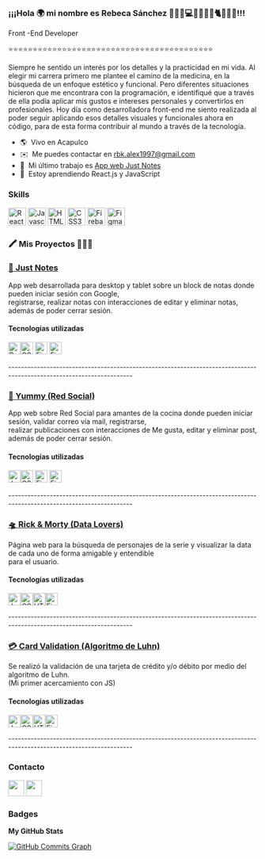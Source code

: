 ### ¡¡¡Hola 🌍 mi nombre es Rebeca Sánchez 👩🏻‍💻💻👨‍👩‍👧🧶🐈🌴🥥🌊!!!<br/>

	
Front -End Developer

⭐⭐⭐⭐⭐⭐⭐⭐⭐⭐⭐⭐⭐⭐⭐⭐⭐⭐⭐⭐⭐⭐⭐⭐⭐⭐⭐⭐⭐⭐⭐⭐⭐⭐⭐⭐⭐⭐⭐⭐⭐⭐

Siempre he sentido un interés por los detalles y la practicidad en mi vida. Al elegir mi carrera primero me plantee el camino de la medicina, en la búsqueda de un enfoque estético y funcional. Pero diferentes situaciones hicieron que me encontrara con la programación, e identifiqué que a través de ella podía aplicar mis gustos e intereses personales y convertirlos en profesionales. Hoy día como desarrolladora front-end me siento realizada al poder seguir aplicando esos detalles visuales y funcionales ahora en código, para de esta forma contribuir al mundo a través de la tecnología. 

* 🌎  Vivo en Acapulco 
* ✉️  Me puedes contactar en [rbk.alex1997@gmail.com](mailto:rbk.alex1997@gmail.com)
* 🚀  Mi último trabajo es [App web Just Notes](https://just-notes-e4687.web.app/)
* 🧠  Estoy aprendiendo React.js y JavaScript

### Skills

<p align="left">
<a href="https://reactjs.org/" target="_blank" rel="noreferrer"><img src="https://raw.githubusercontent.com/danielcranney/readme-generator/main/public/icons/skills/react-colored.svg" width="36" height="36" alt="React" /></a>
<a href="https://developer.mozilla.org/en-US/docs/Web/JavaScript" target="_blank" rel="noreferrer"><img src="https://raw.githubusercontent.com/danielcranney/readme-generator/main/public/icons/skills/javascript-colored.svg" width="36" height="36" alt="Javascript"  /></a>
<a href="https://developer.mozilla.org/en-US/docs/Glossary/HTML5" target="_blank" rel="noreferrer"><img src="https://raw.githubusercontent.com/danielcranney/readme-generator/main/public/icons/skills/html5-colored.svg" width="36" height="36" alt="HTML5" /></a>
<a href="https://www.w3.org/TR/CSS/#css" target="_blank" rel="noreferrer"><img src="https://raw.githubusercontent.com/danielcranney/readme-generator/main/public/icons/skills/css3-colored.svg" width="36" height="36" alt="CSS3" /></a>
<a href="https://firebase.google.com/" target="_blank" rel="noreferrer"><img src="https://raw.githubusercontent.com/danielcranney/readme-generator/main/public/icons/skills/firebase-colored.svg" width="36" height="36" alt="Firebase" /></a>
<a href="https://www.figma.com/" target="_blank" rel="noreferrer"><img src="https://raw.githubusercontent.com/danielcranney/readme-generator/main/public/icons/skills/figma-colored.svg" width="36" height="36" alt="Figma" /></a>
</p>

### 🖍️ Mis Proyectos 👩🏻‍💻

<p align="left">
<a href="https://just-notes-e4687.web.app/" target="_blank" rel="noreferrer"><h3>📝 Just Notes</h3></a>
<p>App web desarrollada para desktop y tablet sobre un block de notas donde pueden iniciar sesión con Google,<br> registrarse, realizar notas con interacciones de editar y eliminar notas, además de poder cerrar sesión.<h4>Tecnologías utilizadas</h4> <a href="https://reactjs.org/" target="_blank" rel="noreferrer"><img src="https://raw.githubusercontent.com/danielcranney/readme-generator/main/public/icons/skills/react-colored.svg" width="25" height="25" alt="React" /></a><a href="https://www.w3.org/TR/CSS/#css" target="_blank" rel="noreferrer"><img src="https://raw.githubusercontent.com/danielcranney/readme-generator/main/public/icons/skills/css3-colored.svg" width="25" height="25" alt="CSS3" /></a>
<a href="https://firebase.google.com/" target="_blank" rel="noreferrer"><img src="https://raw.githubusercontent.com/danielcranney/readme-generator/main/public/icons/skills/firebase-colored.svg" width="25" height="25" alt="Firebase" /></a>
<a href="https://www.figma.com/file/Dju0B1kBCpKPNWtb2ineK3/Just-Notes?node-id=0%3A1" target="_blank" rel="noreferrer"><img src="https://raw.githubusercontent.com/danielcranney/readme-generator/main/public/icons/skills/figma-colored.svg" width="25" height="25" alt="Figma" /></a></p>
---------------------------------------------------------------------------------------------------------------------

</p>
<p><a href="https://www.youtube.com/watch?v=QvmwYIPqTrY" target="_blank" rel="noreferrer"><h3>📱 Yummy (Red Social)</h3></a>
<p>App web sobre Red Social para amantes de la cocina donde pueden iniciar sesión, validar correo vía mail, registrarse,<br/> realizar publicaciones con interacciones de Me gusta, editar y eliminar post, además de poder cerrar sesión.<h4>Tecnologías utilizadas</h4> <a href="https://developer.mozilla.org/en-US/docs/Web/JavaScript" target="_blank" rel="noreferrer"><img src="https://raw.githubusercontent.com/danielcranney/readme-generator/main/public/icons/skills/javascript-colored.svg" width="25" height="25" alt="Javascript" /></a><a href="https://www.w3.org/TR/CSS/#css" target="_blank" rel="noreferrer"><img src="https://raw.githubusercontent.com/danielcranney/readme-generator/main/public/icons/skills/css3-colored.svg" width="25" height="25" alt="CSS3" /></a>
<a href="https://firebase.google.com/" target="_blank" rel="noreferrer"><img src="https://raw.githubusercontent.com/danielcranney/readme-generator/main/public/icons/skills/firebase-colored.svg" width="25" height="25" alt="Firebase" /></a>
<a href="https://www.figma.com/file/FyPm0QfyAjdoRyH0llh5oy/Yummy" target="_blank" rel="noreferrer"><img src="https://raw.githubusercontent.com/danielcranney/readme-generator/main/public/icons/skills/figma-colored.svg" width="25" height="25" alt="Figma" /></a></p>	
</p>
---------------------------------------------------------------------------------------------------------------------

</p>
<p><a href="https://beck03.github.io/rick-morty_page/" target="_blank" rel="noreferrer"><h3>🛸 Rick & Morty (Data Lovers)</h3></a>
<p>Página web para la búsqueda de personajes de la serie y visualizar la data de cada uno de forma amigable y entendible <br/>para el usuario.<h4>Tecnologías utilizadas</h4><a href="https://developer.mozilla.org/en-US/docs/Web/JavaScript" target="_blank" rel="noreferrer"><img src="https://raw.githubusercontent.com/danielcranney/readme-generator/main/public/icons/skills/javascript-colored.svg" width="25" height="25" alt="Javascript"  /></a><a href="https://www.w3.org/TR/CSS/#css" target="_blank" rel="noreferrer"><img src="https://raw.githubusercontent.com/danielcranney/readme-generator/main/public/icons/skills/css3-colored.svg" width="25" height="25" alt="CSS3" /></a><a href="https://developer.mozilla.org/en-US/docs/Glossary/HTML5" target="_blank" rel="noreferrer"><img src="https://raw.githubusercontent.com/danielcranney/readme-generator/main/public/icons/skills/html5-colored.svg" width="25" height="25" alt="HTML5" /></a><a href="https://www.figma.com/file/VYioy6uq6Scet0BbtFXoBG/Data-Lovers?node-id=0%3A1" target="_blank" rel="noreferrer"><img src="https://raw.githubusercontent.com/danielcranney/readme-generator/main/public/icons/skills/figma-colored.svg" width="25" height="25" alt="Figma" /></a></p>	
</p>
---------------------------------------------------------------------------------------------------------------------

<p><a href="https://beck03.github.io/rick-morty_page/" target="_blank" rel="noreferrer"><h3>💳 Card Validation (Algoritmo de Luhn)</h3></a>
<p>Se realizó la validación de una tarjeta de crédito y/o débito por medio del algoritmo de Luhn.<br/>(Mi primer acercamiento con JS)<h4>Tecnologías utilizadas</h4><a href="https://developer.mozilla.org/en-US/docs/Web/JavaScript" target="_blank" rel="noreferrer"><img src="https://raw.githubusercontent.com/danielcranney/readme-generator/main/public/icons/skills/javascript-colored.svg" width="25" height="25" alt="Javascript"  /></a><a href="https://www.w3.org/TR/CSS/#css" target="_blank" rel="noreferrer"><img src="https://raw.githubusercontent.com/danielcranney/readme-generator/main/public/icons/skills/css3-colored.svg" width="25" height="25" alt="CSS3" /></a><a href="https://developer.mozilla.org/en-US/docs/Glossary/HTML5" target="_blank" rel="noreferrer"><img src="https://raw.githubusercontent.com/danielcranney/readme-generator/main/public/icons/skills/html5-colored.svg" width="25" height="25" alt="HTML5" /></a><a href="https://www.figma.com/proto/7pTSPPNkyHjVj4qoVvmm92/Card-Validation?node-id=1%3A3&scaling=scale-down&page-id=0%3A1&starting-point-node-id=1%3A3" target="_blank" rel="noreferrer"><img src="https://raw.githubusercontent.com/danielcranney/readme-generator/main/public/icons/skills/figma-colored.svg" width="25" height="25" alt="Figma" /></a></p>	
</p>
---------------------------------------------------------------------------------------------------------------------

### Contacto

<p align="left"> <a href="https://www.github.com/Beck03" target="_blank" rel="noreferrer"><img src="https://raw.githubusercontent.com/danielcranney/readme-generator/main/public/icons/socials/github.svg" width="32" height="32" /></a> <a href="https://www.linkedin.com/in/rebeca-alejandra-sanchez/" target="_blank" rel="noreferrer"><img src="https://raw.githubusercontent.com/danielcranney/readme-generator/main/public/icons/socials/linkedin.svg" width="32" height="32" /></a></p>

### Badges

<b>My GitHub Stats</b>



<a href="http://www.github.com/Beck03"><img src="https://activity-graph.herokuapp.com/graph?username=Beck03&bg_color=1c1917&color=ffffff&line=0891b2&point=ffffff&area_color=1c1917&area=true&hide_border=true&custom_title=GitHub%20Commits%20Graph" alt="GitHub Commits Graph" /></a>



